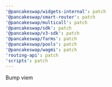 ```yaml
---
'@pancakeswap/widgets-internal': patch
'@pancakeswap/smart-router': patch
'@pancakeswap/multicall': patch
'@pancakeswap/sdk': patch
'@pancakeswap/v3-sdk': patch
'@pancakeswap/farms': patch
'@pancakeswap/pools': patch
'@pancakeswap/wagmi': patch
'routing-api': patch
'scripts': patch
---
```


Bump viem
